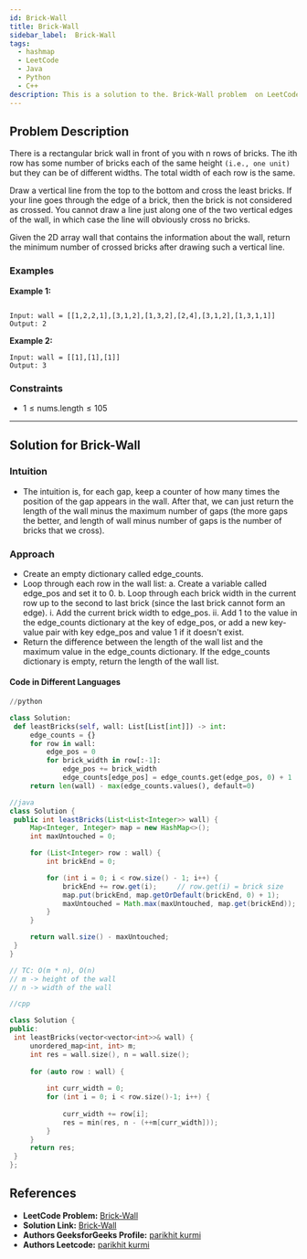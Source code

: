```yaml
---
id: Brick-Wall
title: Brick-Wall
sidebar_label:  Brick-Wall
tags:
  - hashmap
  - LeetCode
  - Java
  - Python
  - C++
description: This is a solution to the. Brick-Wall problem  on LeetCode
---
```


## Problem Description

There is a rectangular brick wall in front of you with n rows of bricks. The ith row has some number of bricks each of the same height `(i.e., one unit)` but they can be of different widths. The total width of each row is the same.

Draw a vertical line from the top to the bottom and cross the least bricks. If your line goes through the edge of a brick, then the brick is not considered as crossed. You cannot draw a line just along one of the two vertical edges of the wall, in which case the line will obviously cross no bricks.

Given the 2D array wall that contains the information about the wall, return the minimum number of crossed bricks after drawing such a vertical line.

### Examples

**Example 1:**

```

Input: wall = [[1,2,2,1],[3,1,2],[1,3,2],[2,4],[3,1,2],[1,3,1,1]]
Output: 2

```

**Example 2:**


```
Input: wall = [[1],[1],[1]]
Output: 3
```
### Constraints

-  $1 \leq \text{nums.length} \leq  105$


---

## Solution for Brick-Wall

### Intuition

   - The intuition is, for each gap, keep a counter of how many times the position of the gap appears in the wall. After that, we can just return the length of the wall minus the maximum number of gaps (the more gaps the better, and length of wall minus number of gaps is the number of bricks that we cross).



### Approach
 
   -  Create an empty dictionary called edge_counts.
   - Loop through each row in the wall list:
     a. Create a variable called edge_pos and set it to 0.
     b. Loop through each brick width in the current row up to the second to last brick (since the last brick cannot form an edge).
     i. Add the current brick width to edge_pos.
     ii. Add 1 to the value in the edge_counts dictionary at the key of edge_pos, or add a new key-value pair with key edge_pos and value 1 if it doesn't exist.
   - Return the difference between the length of the wall    list and the maximum value in the edge_counts dictionary. If the edge_counts dictionary is empty,    return the length of the wall list.






#### Code in Different Languages

<Tabs>
  <TabItem value="Python" label="Python">
  <SolutionAuthor name="@parikhitkurmi"/>
    
   ```python
//python

class Solution:
    def leastBricks(self, wall: List[List[int]]) -> int:
        edge_counts = {}
        for row in wall:
            edge_pos = 0
            for brick_width in row[:-1]:
                edge_pos += brick_width
                edge_counts[edge_pos] = edge_counts.get(edge_pos, 0) + 1
        return len(wall) - max(edge_counts.values(), default=0)


```
  </TabItem>
  <TabItem value="Java" label="Java">
  <SolutionAuthor name="@parikhitkurmi"/>

   ```java
//java
class Solution {
    public int leastBricks(List<List<Integer>> wall) {
        Map<Integer, Integer> map = new HashMap<>();
        int maxUntouched = 0;

        for (List<Integer> row : wall) {
            int brickEnd = 0;

            for (int i = 0; i < row.size() - 1; i++) {
                brickEnd += row.get(i);     // row.get(i) = brick size
                map.put(brickEnd, map.getOrDefault(brickEnd, 0) + 1);
                maxUntouched = Math.max(maxUntouched, map.get(brickEnd));
            }
        }

        return wall.size() - maxUntouched;
    }
}

// TC: O(m * n), O(n)
// m -> height of the wall
// n -> width of the wall
```
</TabItem>
<TabItem value="C++" label="C++">
<SolutionAuthor name="@parikhitkurmi"/>

   ```cpp
//cpp

class Solution {
public:
    int leastBricks(vector<vector<int>>& wall) {
        unordered_map<int, int> m;
        int res = wall.size(), n = wall.size();
        
        for (auto row : wall) {
            
            int curr_width = 0;
            for (int i = 0; i < row.size()-1; i++) {
                
                curr_width += row[i];
                res = min(res, n - (++m[curr_width]));
            }
        }
        return res;
    }
};

```

  </TabItem>
</Tabs>





## References

- **LeetCode Problem:** [Brick-Wall](https://leetcode.com/problems/brick-wall/)
- **Solution Link:** [Brick-Wall](https://leetcode.com/problems/brick-wall/submissions/)
- **Authors GeeksforGeeks Profile:** [parikhit kurmi](https://www.geeksforgeeks.org/user/sololeveler673/)
- **Authors Leetcode:** [parikhit kurmi](https://leetcode.com/u/parikhitkurmi14/)